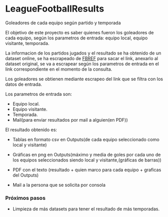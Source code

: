 # LeagueFootballResults

Goleadores de cada equipo según partido y temporada

El objetivo de este proyecto es saber quienes fueron los goleadores de cada equipo, según los parametros de entrada: equipo local, equipo visitante, temporada.

La informacion de los partidos jugados y el resultado se ha obtenido de un dataset online, se ha escrapeado de [FBREF](https://fbref.com/en/comps/12/1886/schedule/2018-2019-La-Liga-Fixtures) para sacar el link, anexarlo al dataset original, se va a escrapear según los parametros de entrada en el link correspondiente en el momento de la consulta.

Los goleadores se obtienen mediante escrapeo del link que se filtra con los datos de entrada.

Los parametros de entrada son:

- Equipo local.
- Equipo visitante.
- Temporada.
- Mail(para enviar resultados por mail a alguien(en PDF))

El resultado obtenido es:

- Tablas en formato csv en Outputs(de cada equipo seleccionado como local y visitante)

- Gráficas en png en Outputs(máximo y media de goles por cada uno de los equipos seleccionados siendo local y visitante,(gráficas de barras))

- PDF con el texto (resultado + quien marco para cada equipo + graficas del Outputs)
- Mail a la persona que se solicita por consola

### Próximos pasos

- Limpieza de más datasets para tener el resultado de más temporadas.